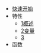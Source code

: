 -   [快速开始](docs/0快速开始.md)
-   特性
    -   [1概述](docs/特性/1概述.md)
    -   [2变量](docs/特性/2变量.md)
    -   [3](docs/特性/3继承.md)
-   函数
